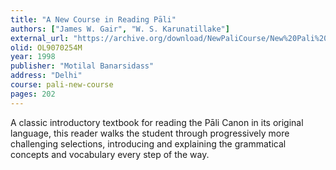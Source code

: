 ```yaml
---
title: "A New Course in Reading Pāli"
authors: ["James W. Gair", "W. S. Karunatillake"]
external_url: "https://archive.org/download/NewPaliCourse/New%20Pali%20Course_text.pdf"
olid: OL9070254M
year: 1998
publisher: "Motilal Banarsidass"
address: "Delhi"
course: pali-new-course
pages: 202
---
```

A classic introductory textbook for reading the Pāli Canon in its original language, this reader walks the student through progressively more challenging selections, introducing and explaining the grammatical concepts and vocabulary every step of the way.

